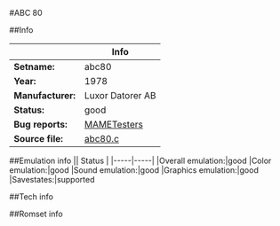 #ABC 80

##Info

||Info|
|-----|-----|
|**Setname:**|abc80
|**Year:**|1978
|**Manufacturer:**|Luxor Datorer AB
|**Status:**|good
|**Bug reports:**|[MAMETesters](http://mametesters.org/view_all_set.php?type=1&temporary=y&search=abc80.c)
|**Source file:**|[abc80.c](https://github.com/mamedev/mame/blob/master/src/mess/drivers/abc80.c)

##Emulation info
|| Status |
|-----|-----|
|Overall emulation:|good
|Color emulation:|good
|Sound emulation:|good
|Graphics emulation:|good
|Savestates:|supported

##Tech info

##Romset info

<!--- START OF EDITED COMMENT DO NOT TOUCH TEXT ABOVE-->
